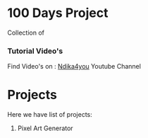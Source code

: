 # 100 Days Project

Collection of <a href="https://www.youtube.com/@nadik4you"></a>
### Tutorial Video's

Find Video's on : <a href="https://www.youtube.com/@nadik4you" target="_blank">Ndika4you</a> Youtube Channel

# Projects

Here we have list of projects:

01. Pixel Art Generator
